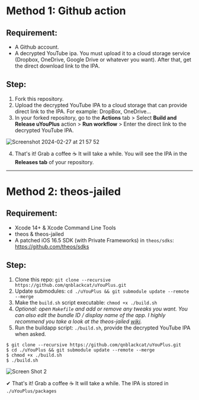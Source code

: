 # Method 1: Github action
## Requirement:
- A Github account.
- A decrypted YouTube ipa. You must upload it to a cloud storage service (Dropbox, OneDrive, Google Drive or whatever you want). After that, get the direct download link to the IPA.

## Step:
1. Fork this repository.
2. Upload the decrypted YouTube IPA to a cloud storage that can provide direct link to the IPA. For example: DropBox, OneDrive...
3. In your forked repository, go to the **Actions** tab > Select **Build and Release uYouPlus** action > **Run workflow** > Enter the direct link to the decrypted YouTube IPA.

![Screenshot 2024-02-27 at 21 57 52](https://github.com/qnblackcat/uYouPlus/assets/52943116/1688dd42-4ff0-44a5-b1f0-c21476246312)

4. That's it! Grab a coffee ☕️ It will take a while. You will see the IPA in the **Releases tab** of your repository.

***

# Method 2: theos-jailed
## Requirement:
- Xcode 14+ & Xcode Command Line Tools
- theos & theos-jailed
- A patched iOS 16.5 SDK (with Private Frameworks) in `theos/sdks`: https://github.com/theos/sdks

## Step:
1. Clone this repo: `git clone --recursive https://github.com/qnblackcat/uYouPlus.git`
2. Update submodules: `cd ./uYouPlus && git submodule update --remote --merge`
3. Make the `build.sh` script executable: `chmod +x ./build.sh`
4. _Optional: open `Makefile` and add or remove any tweaks you want. You can also edit the bundle ID / display name of the app. I highly recommend you take a look at the theos-jailed [wiki](https://github.com/kabiroberai/theos-jailed/wiki/Usage)._
5. Run the buildapp script: `./build.sh`, provide the decrypted YouTube IPA when asked.

```
$ git clone --recursive https://github.com/qnblackcat/uYouPlus.git
$ cd ./uYouPlus && git submodule update --remote --merge
$ chmod +x ./build.sh
$ ./build.sh
```
![Screen Shot 2](https://user-images.githubusercontent.com/52943116/168122339-cfa388cb-4956-48cc-a4d5-cfba22612bbf.png)

✔︎ That's it! Grab a coffee ☕️ It will take a while. The IPA is stored in `./uYouPlus/packages`